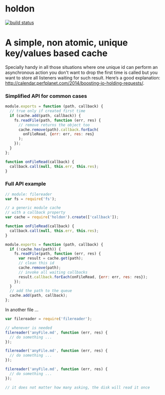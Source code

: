 holdon
======

[![build status](https://secure.travis-ci.org/WebReflection/holdon.png)](http://travis-ci.org/WebReflection/holdon)

# A simple, non atomic, unique key/values based cache

Specially handy in all those situations where one unique id can perform an asynchronous action you don't want to drop the first time is called but you want to store all listeners waiting for such result. Here’s a good explanation: <http://calendar.perfplanet.com/2014/boosting-io-holding-requests/>.

### Simplified API for common cases
```js
module.exports = function (path, callback) {
  // true only if created first time
  if (cache.add(path, callback)) {
    fs.readFile(path, function (err, res) {
      // remove returns the object too
      cache.remove(path).callback.forEach(
        onFileRead, {err: err, res: res}
      );
    });
  }
};

function onFileRead(callback) {
  callback.call(null, this.err, this.res);
}
```

### Full API example
```js
// module: filereader
var fs = require('fs');

// a generic module cache
// with a callback property
var cache = require('holdon').create(['callback']);

function onFileRead(callback) {
  callback.call(null, this.err, this.res);
}

module.exports = function (path, callback) {
  if (!cache.has(path)) {
    fs.readFile(path, function (err, res) {
      var result = cache.get(path);
      // clean this id
      cache.remove(path);
      // invoke all waiting callbacks
      result.callback.forEach(onFileRead, {err: err, res: res});
    });
  }
  // add the path to the queue
  cache.add(path, callback);
};
```

In another file ...
```js
var filereader = require('filereader');

// whenever is needed
filereader('anyFile.md', function (err, res) {
  // do something ...
});

filereader('anyFile.md', function (err, res) {
  // do something ...
});

filereader('anyFile.md', function (err, res) {
  // do something ...
});

// it does not matter how many asking, the disk will read it once
```
